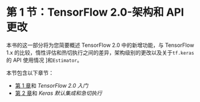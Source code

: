 # 第 1 节：TensorFlow 2.0-架构和 API 更改

本书的这一部分将为您简要概述 TensorFlow 2.0 中的新增功能，与 TensorFlow 1.x 的比较，惰性评估和热切执行之间的差异，架构级别的更改以及关于`tf.keras`的 API 使用情况 ]和`Estimator`。

本节包含以下章节：

*   [第 1 章](1.html)和 *TensorFlow 2.0 入门*
*   [第 2 章](2.html)和 *Keras 默认集成和急切执行*